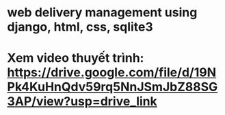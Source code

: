 # web delivery management using django, html, css, sqlite3
# Xem video thuyết trình: https://drive.google.com/file/d/19NPk4KuHnQdv59rq5NnJSmJbZ88SG3AP/view?usp=drive_link

